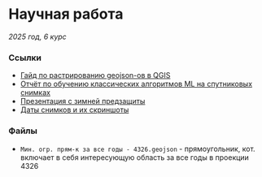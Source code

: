 # Научная работа
_2025 год, 6 курс_

### Ссылки
* [Гайд по растрированию geojson-ов в QGIS](https://docs.google.com/document/d/1exelhA6gjLOzoXQCCSrETOqTF_aIG5oqus2BkncroTE/edit?tab=t.0)
* [Отчёт по обучению классических алгоритмов ML на спутниковых снимках](https://docs.google.com/document/d/1JwxG1zj22AiTMhNE9vbiELT0Y4gjH3O7PtbLUKuaXDo/edit?tab=t.0)
* [Презентация с зимней предзащиты](https://docs.google.com/presentation/d/1sPQsauAiJ_ncEETrT5PMOjBPz0p9tJZIxUMRU5gm4Q0/edit#slide=id.p)
* [Даты снимков и их скриншоты](https://docs.google.com/document/d/1kT8f9h9afuJnz11S9b4uEkBj1ppouCJ0HkMo07HqC6Y/edit?tab=t.0)

### Файлы
* `Мин. огр. прям-к за все годы - 4326.geojson` - прямоугольник, кот. включает в себя интересующую область за все годы в проекции 4326
